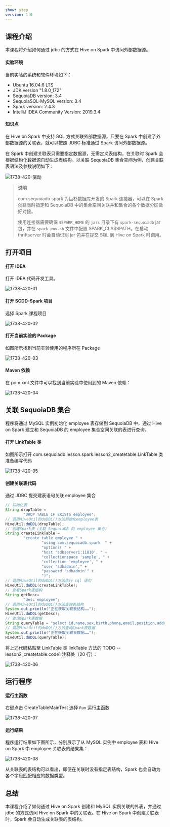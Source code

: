 ```yaml
---
show: step
version: 1.0 
---
```


## 课程介绍

本课程将介绍如何通过 jdbc 的方式在 Hive on Spark 中访问外部数据源。

#### 实验环境

当前实验的系统和软件环境如下：

* Ubuntu 16.04.6 LTS
* JDK version "1.8.0_172"
* SequoiaDB version: 3.4
* SequoiaSQL-MySQL version: 3.4
* Spark version: 2.4.3
* IntelliJ IDEA Community Version: 2019.3.4

#### 知识点

在 Hive on Spark 中支持 SQL 方式关联外部数据源，只要在 Spark 中创建了外部数据源的关联表，就可以按照 JDBC 标准通过 Spark 访问外部数据源。

在 Spark 中创建关联表只需要指定数据源，无需定义表结构，在关联时 Spark 会根据结构化数据源自动生成表结构。以关联 SequoiaDB 集合空间为例，创建关联表语法及参数说明如下：

![1738-420-驱动](https://doc.shiyanlou.com/courses/1738/1207281/a040460c8cb09d8a2758b94dc284e93d-0)

> **说明**
>
> com.sequoiadb.spark 为巨杉数据库开发的 Spark 连接器，可以在 Spark 创建表时指定和 SequoiaDB 中的集合空间关联并和集合的各个数据分区做好对接。
>
> 使用连接器需要确保 `$SPARK_HOME` 的 `jars` 目录下有 `spark-sequoiadb` jar 包，并在 `spark-env.sh` 文件中配置 SPARK_CLASSPATH。在启动 thriftserver 时会自动识别 jar 包并在提交 SQL 到 Hive on Spark 时调用。

## 打开项目

#### 打开 IDEA

打开 IDEA 代码开发工具。

![1738-420-01](https://doc.shiyanlou.com/courses/1738/1207281/b478b77e961e05b3f8bfa0bf327a58ad-0)

#### 打开 SCDD-Spark 项目

选择 Spark 课程项目

![1738-420-02](https://doc.shiyanlou.com/courses/1738/1207281/738ff5ff514f299a6dcfaf7340367c2f-0)

#### 打开当前实验的 Package

如图所示找到当前实验使用的程序所在 Package

![1738-420-03](https://doc.shiyanlou.com/courses/1738/1207281/5b3f78991e52edba44b04bfc3324bf31-0)

#### Maven 依赖

在 pom.xml 文件中可以找到当前实验中使用到的 Maven 依赖：

![1738-420-04](https://doc.shiyanlou.com/courses/1738/1207281/d2169f36c0d88c23f13ac644f3055eba-0)

## 关联 SequoiaDB 集合

程序将通过 MySQL 实例初始化 employee 表存储到 SequoiaDB 中，通过 Hive on Spark 建立和 SequoiaDB 的 employee 集合空间关联的表进行查询。

#### 打开 LinkTable 类

如图所示打开 com.sequoiadb.lesson.spark.lesson2_createtable.LinkTable 类准备编写代码

![1738-420-05](https://doc.shiyanlou.com/courses/1738/1207281/e2b6da5a3b9ac992a2e887d77eb45491-0)

#### 创建关联表代码

通过 JDBC 提交建表语句关联 employee 集合

```java
// 初始化表
String dropTable =
        "DROP TABLE IF EXISTS employee";
// 调用HiveUtil的doDDL()方法初始化employee表
HiveUtil.doDDL(dropTable);
// 创建Spark表（关联 SequoiaDB 的 employee 集合）
String createLinkTable =
        "create table employee " +
                "using com.sequoiadb.spark  " +
                "options( " +
                "host 'sdbserver1:11810', " +
                "collectionspace 'sample', " +
                "collection 'employee', " +
                "user 'sdbadmin'," +
                "password 'sdbadmin'" +
                ")";
// 调用HiveUtil的doDDL()方法执行 sql 语句
HiveUtil.doDDL(createLinkTable);
// 查看Spark表结构
String getDesc=
        "desc employee";
// 调用HiveUtil的doDQL()方法查询表结构
System.out.println("正在获取关联表结构……");
HiveUtil.doDQL(getDesc);
// 查询Spark表数据
String queryTable = "select id,name,sex,birth,phone,email,position,address from employee";
// 调用HiveUtil的doDQL()方法查询Spark表数据
System.out.println("正在获取关联表数据……");
HiveUtil.doDQL(queryTable);
```

将上述代码粘贴至 LinkTable 类 linkTable 方法的 TODO -- lesson2_createtable:code1 注释处（20 行）：

![1738-420-06](https://doc.shiyanlou.com/courses/1738/1207281/c98f9664846f9bf22c3e378e910ae855-0)

## 运行程序

#### 运行主函数

右键点击 CreateTableMainTest 选择 `Run` 运行主函数

![1738-420-07](https://doc.shiyanlou.com/courses/1738/1207281/fa8acefb45dde9bd3d11d1c8b80145ec-0)

#### 运行结果

程序运行结果如下图所示，分别展示了从 MySQL 实例中 employee 表和 Hive on Spark 中 employee 关联表的结果集：

![1738-420-08](https://doc.shiyanlou.com/courses/1738/1207281/a83dc1fc379b91c24d2e1a92ce2529f1-0)

从关联表的表结构可以看出，即便在关联时没有指定表结构，Spark 也会自动为各个字段匹配相应的数据类型。

## 总结

本课程介绍了如何通过 Hive on Spark 创建和 MySQL 实例关联的外表，并通过 jdbc 的方式访问  Hive on Spark 中的关联表。在 Hive on Spark 中创建关联表时，Spark 会自动生成关联表的表结构。
